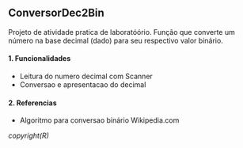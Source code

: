 ## ConversorDec2Bin

Projeto de atividade pratica de laboratóório. Função que converte um número na base decimal (dado) para seu respectivo valor binário.

#### 1. Funcionalidades

- Leitura do numero decimal com Scanner
- Conversao e apresentacao do decimal


#### 2. Referencias

- Algoritmo para conversao binário Wikipedia.com


_copyright(R)_

